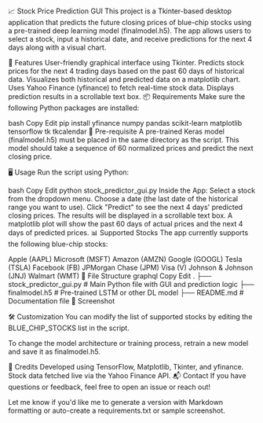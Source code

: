 📈 Stock Price Prediction GUI
This project is a Tkinter-based desktop application that predicts the future closing prices of blue-chip stocks using a pre-trained deep learning model (finalmodel.h5). The app allows users to select a stock, input a historical date, and receive predictions for the next 4 days along with a visual chart.

🚀 Features
User-friendly graphical interface using Tkinter.
Predicts stock prices for the next 4 trading days based on the past 60 days of historical data.
Visualizes both historical and predicted data on a matplotlib chart.
Uses Yahoo Finance (yfinance) to fetch real-time stock data.
Displays prediction results in a scrollable text box.
📦 Requirements
Make sure the following Python packages are installed:

bash
Copy
Edit
pip install yfinance numpy pandas scikit-learn matplotlib tensorflow tk tkcalendar
🧠 Pre-requisite
A pre-trained Keras model (finalmodel.h5) must be placed in the same directory as the script. This model should take a sequence of 60 normalized prices and predict the next closing price.

🖥️ Usage
Run the script using Python:

bash
Copy
Edit
python stock_predictor_gui.py
Inside the App:
Select a stock from the dropdown menu.
Choose a date (the last date of the historical range you want to use).
Click "Predict" to see the next 4 days' predicted closing prices.
The results will be displayed in a scrollable text box.
A matplotlib plot will show the past 60 days of actual prices and the next 4 days of predicted prices.
📊 Supported Stocks
The app currently supports the following blue-chip stocks:

Apple (AAPL)
Microsoft (MSFT)
Amazon (AMZN)
Google (GOOGL)
Tesla (TSLA)
Facebook (FB)
JPMorgan Chase (JPM)
Visa (V)
Johnson & Johnson (JNJ)
Walmart (WMT)
📁 File Structure
graphql
Copy
Edit
.
├── stock_predictor_gui.py     # Main Python file with GUI and prediction logic
├── finalmodel.h5              # Pre-trained LSTM or other DL model
├── README.md                  # Documentation file
📸 Screenshot
<!-- Optional: Add a screenshot image to the project folder -->

🛠️ Customization
You can modify the list of supported stocks by editing the BLUE_CHIP_STOCKS list in the script.

To change the model architecture or training process, retrain a new model and save it as finalmodel.h5.

🤝 Credits
Developed using TensorFlow, Matplotlib, Tkinter, and yfinance.
Stock data fetched live via the Yahoo Finance API.
📬 Contact
If you have questions or feedback, feel free to open an issue or reach out!

Let me know if you'd like me to generate a version with Markdown formatting or auto-create a requirements.txt or sample screenshot.
